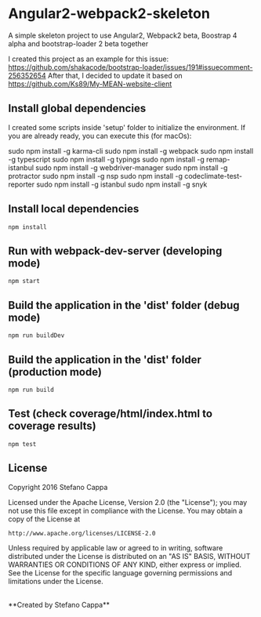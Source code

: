 # Angular2-webpack2-skeleton
A simple skeleton project to use Angular2, Webpack2 beta, Boostrap 4 alpha and bootstrap-loader 2 beta together


I created this project as an example for this issue: https://github.com/shakacode/bootstrap-loader/issues/191#issuecomment-256352654
After that, I decided to update it based on https://github.com/Ks89/My-MEAN-website-client


## Install global dependencies
I created some scripts inside 'setup' folder to initialize the environment.
If you are already ready, you can execute this (for macOs):

  sudo npm install -g karma-cli
  sudo npm install -g webpack
  sudo npm install -g typescript
  sudo npm install -g typings
  sudo npm install -g remap-istanbul
  sudo npm install -g webdriver-manager
  sudo npm install -g protractor
  sudo npm install -g nsp
  sudo npm install -g codeclimate-test-reporter
  sudo npm install -g istanbul
  sudo npm install -g snyk


## Install local dependencies
`npm install`

## Run with webpack-dev-server (developing mode)
`npm start`

## Build the application in the 'dist' folder (debug mode)
`npm run buildDev`

## Build the application in the 'dist' folder (production mode)
`npm run build`

## Test (check coverage/html/index.html to coverage results)
`npm test`


## License

Copyright 2016 Stefano Cappa

Licensed under the Apache License, Version 2.0 (the "License");
you may not use this file except in compliance with the License.
You may obtain a copy of the License at

    http://www.apache.org/licenses/LICENSE-2.0

Unless required by applicable law or agreed to in writing, software
distributed under the License is distributed on an "AS IS" BASIS,
WITHOUT WARRANTIES OR CONDITIONS OF ANY KIND, either express or implied.
See the License for the specific language governing permissions and
limitations under the License.

<br/>
**Created by Stefano Cappa**
